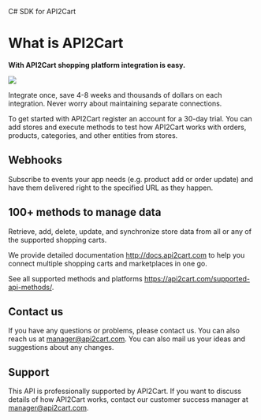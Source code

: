C# SDK for API2Cart

# What is API2Cart
<b>With API2Cart shopping platform
integration is easy.</b>

<p align="left">
  <img src="https://api2cart.com/wp-content/uploads/2018/07/scheme-for-adv.jpg">
</p>

Integrate once, save 4-8 weeks and thousands of dollars on each integration. Never worry about maintaining separate connections.

To get started with API2Cart register an account for a 30-day trial. You can add stores and execute methods to test how API2Cart works with orders, products, categories, and other entities from stores.

<h2><b>Webhooks</b></h2>

Subscribe to events your app needs (e.g. product add or order update) and have them delivered right to the specified URL as they happen.

<h2><b>100+ methods to manage data</b></h2>

Retrieve, add, delete, update, and synchronize store data from all or any of the supported shopping carts.

We provide detailed documentation http://docs.api2cart.com to help you connect multiple shopping carts and marketplaces in one go. 

See all supported methods and platforms https://api2cart.com/supported-api-methods/. 

<h2><b>Contact us</b></h2>
  
If you have any questions or problems, please contact us.
You can also reach us at manager@api2cart.com. You can also mail us your ideas and suggestions about any changes.

<h2><b>Support</b></h2>

This API is professionally supported by API2Cart. If you want to discuss details of how API2Cart works, contact our customer success manager at manager@api2cart.com.

